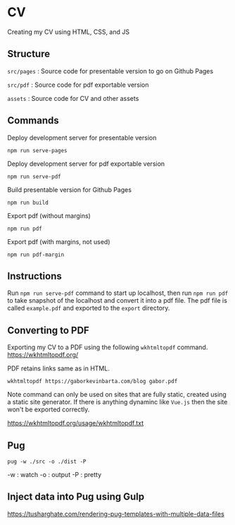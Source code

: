 # CV

Creating my CV using HTML, CSS, and JS


## Structure

`src/pages` : Source code for presentable version to go on Github Pages

`src/pdf` : Source code for pdf exportable version

`assets` : Source code for CV and other assets

## Commands

Deploy development server for presentable version
```
npm run serve-pages
```
Deploy development server for pdf exportable version
```
npm run serve-pdf
```
Build presentable version for Github Pages
```
npm run build
```
Export pdf (without margins)
```
npm run pdf
```
Export pdf (with margins, not used)
```
npm run pdf-margin
```

## Instructions

Run `npm run serve-pdf` command to start up localhost, then run `npm run pdf` to take snapshot of the localhost and convert it into a pdf file. The pdf file is called `example.pdf` and exported to the `export` directory.

## Converting to PDF

Exporting my CV to a PDF using the following `wkhtmltopdf` command.
https://wkhtmltopdf.org/

PDF retains links same as in HTML.

```
wkhtmltopdf https://gaborkevinbarta.com/blog gabor.pdf
```

Note command can only be used on sites that are fully static, created using a static site generator. If there is anything dynaminc like `Vue.js` then the site won't be exported correctly.

https://wkhtmltopdf.org/usage/wkhtmltopdf.txt

## Pug

```
pug -w ./src -o ./dist -P             
```
-w : watch
-o : output
-P : pretty

## Inject data into Pug using Gulp

https://tusharghate.com/rendering-pug-templates-with-multiple-data-files
